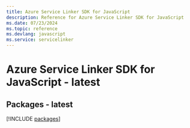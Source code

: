 ```yaml
---
title: Azure Service Linker SDK for JavaScript
description: Reference for Azure Service Linker SDK for JavaScript
ms.date: 07/23/2024
ms.topic: reference
ms.devlang: javascript
ms.service: servicelinker
---
```

# Azure Service Linker SDK for JavaScript - latest
## Packages - latest
[!INCLUDE [packages](service-linker-index.md)]